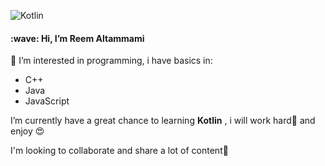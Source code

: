 ![Kotlin ](https://static.vecteezy.com/system/resources/thumbnails/000/227/880/small_2x/female-developer-vector.jpg)
<h4>:wave: Hi, I’m Reem Altammami</h4>
 👀 I’m interested in programming, i have basics in:

 - C++
 - Java
 - JavaScript
 
I’m currently have a great chance to learning **Kotlin** , i will work hard:muscle: and enjoy :heart_eyes:

I'm looking to collaborate and share a lot of content:revolving_hearts:
<!---
reem-altammami/reem-altammami is a ✨ special ✨ repository because its `README.md` (this file) appears on your GitHub profile.
You can click the Preview link to take a look at your changes.
--->
